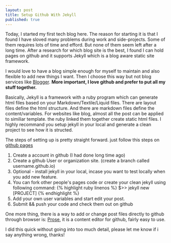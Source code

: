 ```yaml
---
layout: post
title: Setup Github With Jekyll
published: true
---
```


Today, I started my first tech blog here. The reason for starting it is that I found I have sloved many problems during work and side-projects.
Some of them requires lots of time and efford. But none of them seem left after a long time.
After a research for which blog site is the best, I found I can hold pages on github and it supports Jekyll which is a blog aware static site framework.

I would love to have a blog simple enough for myself to maintain and also flexible to add new things I want.
Then I choose this way but not blog services like [Blogger](https://www.blogger.com/). <b>More important, I love github and prefer to put all my stuff together.</b>

Basically, Jekyll is a framework with a ruby program which can generate html files based on your Markdown/Textile/Liquid files. There are layout files define the html structure.
And there are markdown files define the content/variables. For websites like blog, almost all the post can be applied to similiar template. the ruby linked them together create static html files.
I highly recommand you setup jekyll in your local and generate a clean project to see how it is structed.

The steps of setting up is pretty straight forward.
just follow this steps on
[github pages](https://pages.github.com/)

1. Create a account in github (I had done long time ago)
2. Create a github User or organization site. (create a branch called username.github.io)
3. Optional - install jekyll in your local, incase you want to test locally when you add new feature.
4. You can fork other people's pages code or create your clean jekyll using following command:
{% highlight ruby linenos %}
 $>> jekyll new [PROJECT]
{% endhighlight %}
5. Add your own user variables and start edit your post.
6. Submit && push your code and check them out on github

One more thing, there is a way to add or change post files directly to github through browser is: [Prose](http://prose.io/), it is a content editor for github, fairly easy to use.

I did this quick without going into too much detail, please let me know if i say anything wrong, thanks!